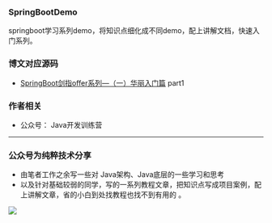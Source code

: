 ### SpringBootDemo
springboot学习系列demo，将知识点细化成不同demo，配上讲解文档，快速入门系列。



### 博文对应源码
- [SpringBoot剑指offer系列—（一）华丽入门篇](https://mp.weixin.qq.com/s/D2zj94eBvDvUDTzSbmXV6Q) part1

### 作者相关
- 公众号： Java开发训练营 

---


### 公众号为纯粹技术分享
- 由笔者工作之余写一些对 Java架构、Java底层的一些学习和思考
- 以及针对基础较弱的同学，写的一系列教程文章，把知识点写成项目案例，配上讲解文章，省的小白到处找教程也找不到有用的 。


![](https://imgkr2.cn-bj.ufileos.com/4a3e58bc-441f-4879-b497-6edb5d36ca2d.jpg?UCloudPublicKey=TOKEN_8d8b72be-579a-4e83-bfd0-5f6ce1546f13&Signature=BaL%252BQCYcoBiF66mlpc1UT4P7KZM%253D&Expires=1603429894)


